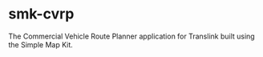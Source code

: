 # smk-cvrp
The Commercial Vehicle Route Planner application for Translink built using the Simple Map Kit.
